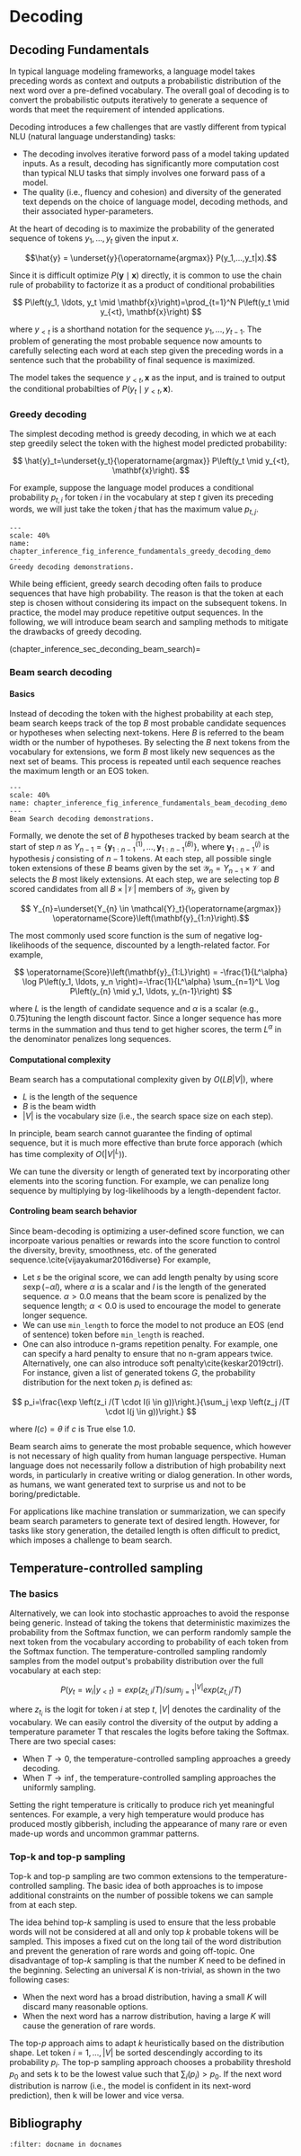 # Decoding


## Decoding Fundamentals

In typical language modeling frameworks, a language model takes preceding words as context and outputs a probabilistic distribution of the next word over a pre-defined vocabulary. 
The overall goal of decoding is to convert the probabilistic outputs iteratively to generate a sequence of words that meet the requirement of intended applications.  

Decoding introduces a few challenges that are vastly different from typical NLU (natural language understanding) tasks:
* The decoding involves iterative forword pass of a model taking updated inputs. As a result, decoding has significantly more computation cost than typical NLU tasks that simply involves one forward pass of a model.
* The quality (i.e., fluency and cohesion) and diversity of the generated text depends on the choice of language model, decoding methods, and their associated hyper-parameters.

At the heart of decoding is to maximize the probability of the generated sequence of tokens $y_1,...,y_t$ given the input $x$.

$$\hat{y} = \underset{y}{\operatorname{argmax}} P(y_1,...,y_t|x).$$

Since it is difficult optimize $P(\mathbf{y} \mid \mathbf{x})$ directly, it is common to use the chain rule of probability to factorize it as a product of conditional probabilities

$$
P\left(y_1, \ldots, y_t \mid \mathbf{x}\right)=\prod_{t=1}^N P\left(y_t \mid y_{<t}, \mathbf{x}\right)
$$

where $y_{<t}$ is a shorthand notation for the sequence $y_1, \ldots, y_{t-1}$. The problem of generating the most probable sequence now amounts to carefully selecting each word at each step given the preceding words in a sentence such that the probability of final sequence is maximized.

The model takes the sequence $y_{<t}, \mathbf{x}$ as the input, and is trained to output the conditional probabilties of $P\left(y_t \mid y_{<t}, \mathbf{x}\right)$.

### Greedy decoding

The simplest decoding method is greedy decoding, in which we at each step greedily select the token with the highest model predicted probability:

$$
\hat{y}_t=\underset{y_t}{\operatorname{argmax}} P\left(y_t \mid y_{<t}, \mathbf{x}\right).
$$

For example, suppose the language model produces a conditional probability $p_{t, i}$ for token $i$ in the vocabulary at step $t$ given its preceding words, we will just take the token $j$ that has the maximum value $p_{t,j}$.


```{figure} ../img/chapter_inference/inference_fundamentals/greedy_decoding_demo.png
---
scale: 40%
name: chapter_inference_fig_inference_fundamentals_greedy_decoding_demo
---
Greedy decoding demonstrations.
```


While being efficient, greedy search decoding often fails to produce sequences that have high probability. The reason is that the token at each step is chosen without considering its impact on the subsequent tokens. In practice, the model may produce repetitive output sequences. In the following, we will introduce beam search and sampling methods to mitigate the drawbacks of greedy decoding.

(chapter_inference_sec_deconding_beam_search)=
### Beam search decoding

#### Basics
Instead of decoding the token with the highest probability at each step, beam search keeps track
of the top $B$ most probable candidate sequences or hypotheses when selecting next-tokens. Here $B$ is referred to the beam width or the number of hypotheses. By selecting the $B$ next tokens from the vocabulary for extensions, we form $B$ most likely new sequences as the next set of beams. This process is repeated until each sequence reaches the maximum length or an EOS token.


```{figure} ../img/chapter_inference/inference_fundamentals/beam_decoding_demo.png
---
scale: 40%
name: chapter_inference_fig_inference_fundamentals_beam_decoding_demo
---
Beam Search decoding demonstrations.
```

Formally, we denote the set of $B$ hypotheses tracked by beam search at the start of step $n$ as $Y_{n-1}=\left\{\mathbf{y}_{1:n-1}^{(1)}, \ldots, \mathbf{y}_{1:n-1}^{(B)}\right\}$, where $\mathbf{y}_{1:n-1}^{(j)}$ is hypothesis $j$ consisting of $n-1$ tokens. At each step, all possible single token extensions of these $B$ beams given by the set $\mathcal{Y}_n=Y_{n-1} \times \mathcal{V}$ and selects the $B$ most likely extensions. At each step, we are selecting top $B$ scored candidates from all $B \times|\mathcal{V}|$ members of $\mathcal{Y}_t$, given by

$$
Y_{n}=\underset{Y_{n} \in \mathcal{Y}_t}{\operatorname{argmax}} \operatorname{Score}\left(\mathbf{y}_{1:n}\right).$$

The most commonly used score function is the sum of negative log-likelihoods of the sequence, discounted by a length-related factor. For example,

$$ \operatorname{Score}\left(\mathbf{y}_{1:L}\right) = -\frac{1}{L^\alpha} \log P\left(y_1, \ldots, y_n \right)=-\frac{1}{L^\alpha} \sum_{n=1}^L \log P\left(y_{n} \mid y_1, \ldots, y_{n-1}\right)
$$

where $L$ is the length of candidate sequence and $\alpha$ is a scalar (e.g., 0.75)tuning the length discount factor. Since a longer sequence has more terms in the summation and thus tend to get higher scores, the term $L^\alpha$ in the denominator penalizes long sequences. 

#### Computational complexity
Beam search has a computational complexity given by $O(LB|V|)$, where
- $L$ is the length of the sequence
- $B$ is the beam width
- $|V|$ is the vocabulary size (i.e., the search space size on each step). 

In principle, beam search cannot guarantee the finding of optimal sequence, but it is much more effective than brute force apporach (which has time complexity of $O(|V|^L)$). 

We can tune the diversity or length of generated text by incorporating other elements into the scoring function. For example, we can penalize long sequence by multiplying by log-likelihoods by a length-dependent factor. 


#### Controling beam search behavior

Since beam-decoding is optimizing a user-defined score function, we can incorpoate various penalties or rewards into the score function to control the diversity, brevity, smoothness, etc. of the generated sequence.\cite{vijayakumar2016diverse} 
For example,
- Let $s$ be the original score, we can add length penalty by using score $s\exp(-\alpha l)$, where $\alpha$ is a scalar and $l$ is the length of the generated sequence. $\alpha > 0.0$ means that the beam score is penalized by the sequence length; $\alpha  < 0.0$ is used to encourage the model to generate longer sequence. 
- We can use `min_length` to force the model to not produce an EOS (end of sentence) token before `min_length` is reached.
- One can also introduce n-grams repetition penalty. For example, one can specify a hard penalty to ensure that no n-gram appears twice. Alternatively, one can also introduce soft penalty\cite{keskar2019ctrl}. For instance, given a list of generated tokens $G$, the probability distribution for the next token $p_i$ is defined as:
	
$$
p_i=\frac{\exp \left(z_i /(T \cdot I(i \in g))\right.}{\sum_j \exp \left(z_j /(T \cdot I(j \in g))\right.} 
$$

where $I(c)=\theta$ if $c$ is True else 1.0.


Beam search aims to generate the most probable sequence, which however is not necessary of high quality from human language perspective. Human language does not necessarily follow a distribution of high probability next words, in particularly in creative writing or dialog generation. In other words, as humans, we want generated text to surprise us and not to be boring/predictable.

For applications like machine translation or summarization, we can specify beam search parameters to generate text of desired length. However, for tasks like story generation, the detailed length is often difficult to predict, which imposes a challenge to beam search. 


## Temperature-controlled sampling
### The basics
Alternatively, we can look into stochastic approaches to avoid the response being generic. 
Instead of taking the tokens that deterministic maximizes the probability from the Softmax function, we can perform randomly sample the next token from the vocabulary according to probability of each token from the Softmax function.
The temperature-controlled sampling randomly samples from the model output's probability distribution over the full vocabulary at each step:

$$P(y_t=w_i | y_{<t}) = exp(z_{t,i} / T) / sum_{j=1}^{|V|} exp(z_{t,j} / T)$$

where $z_{t_i}$ is the logit for token $i$ at step $t$, $|V|$ denotes the cardinality of the vocabulary. We can easily control the diversity of the output by adding a temperature parameter T that rescales the logits before taking the Softmax. There are two special cases:

- When $T \to 0$, the temperature-controlled sampling approaches a greedy decoding. 
- When $T \to \inf$, the temperature-controlled sampling approaches the uniformly sampling.

Setting the right temperature is critically to produce rich yet meaningful sentences. For example, a very high temperature would produce has produced mostly gibberish, including the appearance of many rare or even made-up words and uncommon grammar patterns.

### Top-k and top-p sampling

Top-k and top-p sampling are two common extensions to the temperature-controlled sampling. The basic idea of both approaches is to impose additional constraints on the number of possible tokens we can sample from at each step.

The idea behind top-$k$ sampling is used to ensure that the less probable words will not be considered at all and only top $k$ probable tokens will be sampled. This imposes a fixed cut on the long tail of the word distribution and prevent the generation of rare words and going off-topic. One disadvantage of top-$k$ sampling is that the number $K$ need to be defined in the beginning. Selecting an universal $K$ is non-trivial, as shown in the two following cases:

- When the next word has a broad distribution, having a small $K$ will discard many reasonable options.
- When the next word has a narrow distribution, having a large $K$ will cause the generation of rare words.

The top-$p$ approach aims to adapt $k$ heuristically based on the distribution shape. Let token $i=1,...,|V|$ be sorted descendingly according to its probability $p_i$. The top-p sampling approach chooses a probability threshold $p_0$ and sets k to be the lowest value such that $\sum_i (p_i) > p_0$. If the next word distribution is narrow (i.e., the model is confident in its next-word prediction), then k will be lower and vice versa.


## Bibliography

```{bibliography} ../../_bibliography/references.bib
:filter: docname in docnames
```

